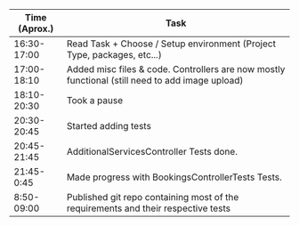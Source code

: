 | Time (Aprox.) | Task |
| ------------- | ------- |
| 16:30-17:00 |   Read Task + Choose / Setup environment (Project Type, packages, etc...) |
| 17:00-18:10 |   Added misc files & code. Controllers are now mostly functional (still need to add image upload) |
| 18:10-20:30 |		Took a pause |
| 20:30-20:45 |		Started adding tests |
| 20:45-21:45 |		AdditionalServicesController Tests done. |
| 21:45-0:45  |		Made progress with BookingsControllerTests Tests. |
| 8:50-09:00  |   Published git repo containing most of the requirements and their respective tests |